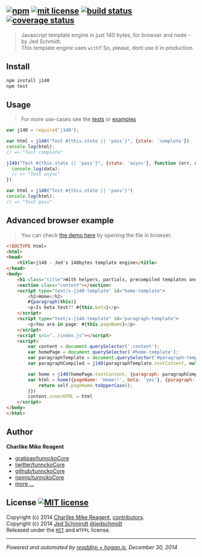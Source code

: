 ## [![npm][npmjs-img]][npmjs-url] [![mit license][license-img]][license-url] [![build status][travis-img]][travis-url] [![coverage status][coveralls-img]][coveralls-url]

> Javascript template engine in just 140 bytes, for browser and node - by Jed Schmidt.  
This template engine uses `with`!! So, please, dont use it in production.

## Install
```bash
npm install j140
npm test
```


## Usage
> For more use-cases see the [tests](./test.js) or [examples](./examples)

```js
var j140 = require('j140');

var html = j140("Test #{this.state || 'pass'}", {state: 'complete'})
console.log(html);
// => "Test complete"

j140("Test #{this.state || 'pass'}", {state: 'async'}, function (err, data) {
  console.log(data);
  // => "Test async"
})

var html = j140("Test #{this.state || 'pass'}")
console.log(html);
// => "Test pass"
```


## Advanced browser example
> You can check [the demo here](./examples/browser-precompiled-templates.html) by opening the file in browser.

```html
<!DOCTYPE html>
<html>
<head>
    <title>j140 - Jed's 140bytes template engine</title>
</head>
<body>
    <h1 class="title">With helpers, partials, precompiled templates and more</h1>
    <section class="content"></section>
    <script type="text/x-j140-template" id="home-template">
        <h2>Home</h2>
        #{paragraph(this)}
        <p>Is beta test?! #{this.beta}</p>
    </script>
    <script type="text/x-j140-template" id="paragraph-template">
        <p>You are in page: #{this.pageName}</p>
    </script>
    <script src="../index.js"></script>
    <script>
        var content = document.querySelector('.content');
        var homePage = document.querySelector('#home-template');
        var paragraphTemplate = document.querySelector('#paragraph-template');
        var paragraphCompiled = j140(paragraphTemplate.textContent, null, true);

        var home = j140(homePage.textContent, {paragraph: paragraphCompiled}, true);
        var html = home({pageName: 'Home!!', beta: 'yes'}, {paragraph: function(self) {
            return self.pageName.toUpperCase();
        }})
        content.innerHTML = html
    </script>
</body>
</html>
```

## Author
**Charlike Mike Reagent**
+ [gratipay/tunnckoCore][author-gratipay]
+ [twitter/tunnckoCore][author-twitter]
+ [github/tunnckoCore][author-github]
+ [npmjs/tunnckoCore][author-npmjs]
+ [more ...][contrib-more]


## License [![MIT license][license-img]][license-url]
Copyright (c) 2014 [Charlike Mike Reagent][contrib-more], [contributors][contrib-graf].  
Copyright (c) 2014 [Jed Schmindt](http://jed.is) [@jedschmidt](https://twitter.com/jedschmidt)  
Released under the [`MIT`][license-url] and `WTFPL` license.


[npmjs-url]: http://npm.im/j140
[npmjs-img]: https://img.shields.io/npm/v/j140.svg?style=flat&label=j140

[coveralls-url]: https://coveralls.io/r/tunnckoCore/j140?branch=master
[coveralls-img]: https://img.shields.io/coveralls/tunnckoCore/j140.svg?style=flat

[license-url]: https://github.com/tunnckoCore/j140/blob/master/license.md
[license-img]: https://img.shields.io/badge/license-MIT-blue.svg?style=flat

[travis-url]: https://travis-ci.org/tunnckoCore/j140
[travis-img]: https://img.shields.io/travis/tunnckoCore/j140.svg?style=flat

[daviddm-url]: https://david-dm.org/tunnckoCore/j140
[daviddm-img]: https://img.shields.io/david/tunnckoCore/j140.svg?style=flat

[author-gratipay]: https://gratipay.com/tunnckoCore
[author-twitter]: https://twitter.com/tunnckoCore
[author-github]: https://github.com/tunnckoCore
[author-npmjs]: https://npmjs.org/~tunnckocore

[contrib-more]: http://j.mp/1stW47C
[contrib-graf]: https://github.com/tunnckoCore/j140/graphs/contributors

***

_Powered and automated by [readdirp + hogan.js](https://github.com/tunnckoCore), December 30, 2014_